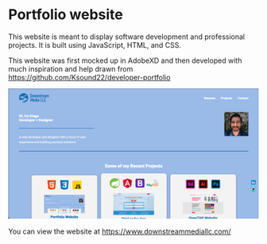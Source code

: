 # Portfolio website

This website is meant to display software development and professional projects. It is built using JavaScript, HTML, and CSS.

This website was first mocked up in AdobeXD and then developed with much inspiration and help drawn from https://github.com/Ksound22/developer-portfolio

![Homepage screenshot](https://github.com/diegoalej/Portfolio/blob/main/assets/images/personal-site.png)

You can view the website at https://www.downstreammediallc.com/